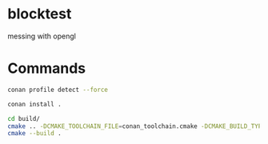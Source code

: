 # blocktest
messing with opengl

# Commands

```bash
conan profile detect --force
```

```bash
conan install .
```

```bash
cd build/
cmake .. -DCMAKE_TOOLCHAIN_FILE=conan_toolchain.cmake -DCMAKE_BUILD_TYPE=Release
cmake --build .
 ```